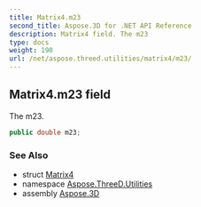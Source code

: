 ```yaml
---
title: Matrix4.m23
second_title: Aspose.3D for .NET API Reference
description: Matrix4 field. The m23
type: docs
weight: 190
url: /net/aspose.threed.utilities/matrix4/m23/
---
```

## Matrix4.m23 field

The m23.

```csharp
public double m23;
```

### See Also

* struct [Matrix4](../)
* namespace [Aspose.ThreeD.Utilities](../../../aspose.threed.utilities/)
* assembly [Aspose.3D](../../../)


